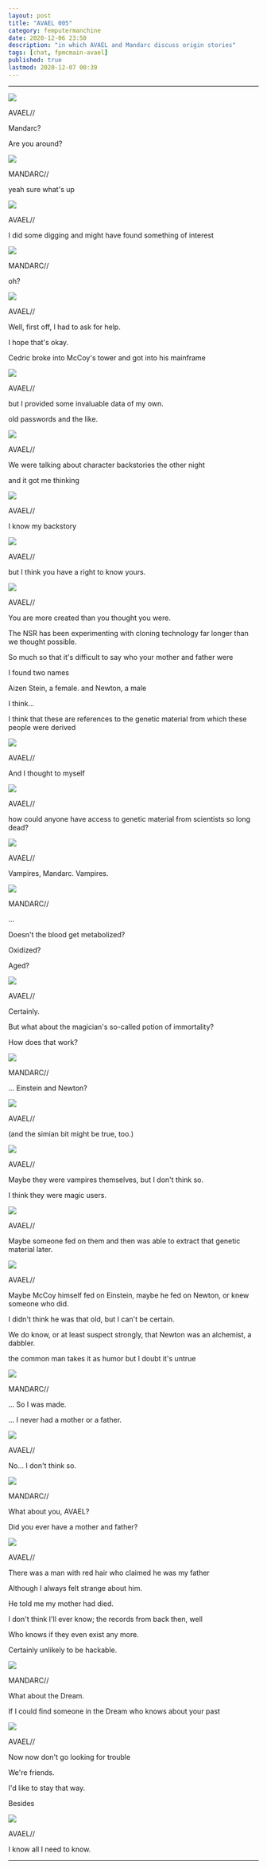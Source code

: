 ```yaml
---
layout: post
title: "AVAEL 005"
category: femputermanchine
date: 2020-12-06 23:50
description: "in which AVAEL and Mandarc discuss origin stories"
tags: [chat, fpmcmain-avael]
published: true
lastmod: 2020-12-07 00:39
---
```

[//]: # ( 12/06/20  -added)

*****

<div class="chat-box">
<img src="{{ site.url }}/assets/tb/avaelle-happy.jpg" class="chat-portrait" />
<p class="ppl-sez">AVAEL//</p>
<p class="ppl-sez">Mandarc?</p>
<p class="ppl-sez">Are you around?</p>
</div>

<div class="chat-box">
<img src="{{ site.url }}/assets/tb/mandarc-happytb.jpg" class="chat-portrait" />
<p class="ppl-sez">MANDARC//</p>
<p class="ppl-sez">yeah sure what's up</p>
</div>

<div class="chat-box">
<img src="{{ site.url }}/assets/tb/avaelle-sleeps.jpg" class="chat-portrait" />
<p class="ppl-sez">AVAEL//</p>
<p class="ppl-sez">I did some digging and might have found something of interest</p>
</div>

<div class="chat-box">
<img src="{{ site.url }}/assets/tb/mandarc-happytb.jpg" class="chat-portrait" />
<p class="ppl-sez">MANDARC//</p>
<p class="ppl-sez">oh?</p>
</div>

<div class="chat-box">
<img src="{{ site.url }}/assets/tb/avaelle-cedric.jpg" class="chat-portrait" />
<p class="ppl-sez">AVAEL//</p>
<p class="ppl-sez">Well, first off, I had to ask for help.</p>
<p class="ppl-sez">I hope that's okay.</p>
<p class="ppl-sez">Cedric broke into McCoy's tower and got into his mainframe</p>
</div>

<div class="chat-box">
<img src="{{ site.url }}/assets/tb/avaelle-sleeps.jpg" class="chat-portrait" />
<p class="ppl-sez">AVAEL//</p>
<p class="ppl-sez">but I provided some invaluable data of my own.</p>
<p class="ppl-sez">old passwords and the like.</p>
</div>

<div class="chat-box">
<img src="{{ site.url }}/assets/tb/avaelle-sleeps.jpg" class="chat-portrait" />
<p class="ppl-sez">AVAEL//</p>
<p class="ppl-sez">We were talking about character backstories the other night</p>
<p class="ppl-sez">and it got me thinking</p>
</div>

<div class="chat-box">
<img src="{{ site.url }}/assets/tb/avaelleeaston.jpg" class="chat-portrait" />
<p class="ppl-sez">AVAEL//</p>
<p class="ppl-sez">I know my backstory</p>
</div>

<div class="chat-box">
<img src="{{ site.url }}/assets/tb/avaelle-drinkmeister.jpg" class="chat-portrait" />
<p class="ppl-sez">AVAEL//</p>
<p class="ppl-sez">but I think you have a right to know yours.</p>
</div>

<div class="chat-box">
<img src="{{ site.url }}/assets/tb/avael-tense.jpg" class="chat-portrait" />
<p class="ppl-sez">AVAEL//</p>
<p class="ppl-sez">You are more created than you thought you were.</p>
<p class="ppl-sez">The NSR has been experimenting with cloning technology far longer than we thought possible.</p>
<p class="ppl-sez">So much so that it's difficult to say who your mother and father were</p>
<p class="ppl-sez">I found two names</p>
<p class="ppl-sez">Aizen Stein, a female. and Newton, a male</p>
<p class="ppl-sez">I think...</p>
<p class="ppl-sez">I think that these are references to the genetic material from which these people were derived</p>
</div>

<div class="chat-box">
<img src="{{ site.url }}/assets/tb/avael-sidehair.jpg" class="chat-portrait" />
<p class="ppl-sez">AVAEL//</p>
<p class="ppl-sez">And I thought to myself</p>
</div>

<div class="chat-box">
<img src="{{ site.url }}/assets/tb/avael-sidehair.jpg" class="chat-portrait" />
<p class="ppl-sez">AVAEL//</p>
<p class="ppl-sez">how could anyone have access to genetic material from scientists so long dead?</p>
</div>

<div class="chat-box">
<img src="{{ site.url }}/assets/tb/avaelle-vinsp-grey.jpg" class="chat-portrait" />
<p class="ppl-sez">AVAEL//</p>
<p class="ppl-sez">Vampires, Mandarc. Vampires.</p>
</div>

<div class="chat-box">
<img src="{{ site.url }}/assets/tb/mandarc-happytb.jpg" class="chat-portrait" />
<p class="ppl-sez">MANDARC//</p>
<p class="ppl-sez">...</p>
<p class="ppl-sez">Doesn't the blood get metabolized?</p>
<p class="ppl-sez">Oxidized?</p>
<p class="ppl-sez">Aged?</p>
</div>

<div class="chat-box">
<img src="{{ site.url }}/assets/tb/avaelle-drinkmeister.jpg" class="chat-portrait" />
<p class="ppl-sez">AVAEL//</p>
<p class="ppl-sez">Certainly.</p>
<p class="ppl-sez">But what about the magician's so-called potion of immortality?</p>
<p class="ppl-sez">How does that work?</p>
</div>

<div class="chat-box">
<img src="{{ site.url }}/assets/tb/mandarc-happytb.jpg" class="chat-portrait" />
<p class="ppl-sez">MANDARC//</p>
<p class="ppl-sez">... Einstein and Newton?</p>
</div>

<div class="chat-box">
<img src="{{ site.url }}/assets/tb/avael-tense.jpg" class="chat-portrait" />
<p class="ppl-sez">AVAEL//</p>
<p class="ppl-sez">(and the simian bit might be true, too.)</p>
</div>

<div class="chat-box">
<img src="{{ site.url }}/assets/tb/avaelle-vinsp-grey.jpg" class="chat-portrait" />
<p class="ppl-sez">AVAEL//</p>
<p class="ppl-sez">Maybe they were vampires themselves, but I don't think so.</p>
<p class="ppl-sez">I think they were magic users.</p>
</div>

<div class="chat-box">
<img src="{{ site.url }}/assets/tb/avael-sidehair.jpg" class="chat-portrait" />
<p class="ppl-sez">AVAEL//</p>
<p class="ppl-sez">Maybe someone fed on them and then was able to extract that genetic material later.</p>
</div>

<div class="chat-box">
<img src="{{ site.url }}/assets/tb/avael-sidehair.jpg" class="chat-portrait" />
<p class="ppl-sez">AVAEL//</p>
<p class="ppl-sez">Maybe McCoy himself fed on Einstein, maybe he fed on Newton, or knew someone who did.</p>
<p class="ppl-sez">I didn't think he was that old, but I can't be certain.</p>
<p class="ppl-sez">We do know, or at least suspect strongly, that Newton was an alchemist, a dabbler.</p>
<p class="ppl-sez">the common man takes it as humor but I doubt it's untrue</p>
</div>

<div class="chat-box">
<img src="{{ site.url }}/assets/tb/mandarc-happytb.jpg" class="chat-portrait" />
<p class="ppl-sez">MANDARC//</p>
<p class="ppl-sez">... So I was made.</p>
<p class="ppl-sez">... I never had a mother or a father.</p>
</div>

<div class="chat-box">
<img src="{{ site.url }}/assets/tb/avaelle-eyetest.jpg" class="chat-portrait" />
<p class="ppl-sez">AVAEL//</p>
<p class="ppl-sez">No... I don't think so.</p>
</div>

<div class="chat-box">
<img src="{{ site.url }}/assets/tb/mandarc-happytb.jpg" class="chat-portrait" />
<p class="ppl-sez">MANDARC//</p>
<p class="ppl-sez">What about you, AVAEL?</p>
<p class="ppl-sez">Did you ever have a mother and father?</p>
</div>

<div class="chat-box">
<img src="{{ site.url }}/assets/tb/avaelle-mixes.jpg" class="chat-portrait" />
<p class="ppl-sez">AVAEL//</p>
<p class="ppl-sez">There was a man with red hair who claimed he was my father</p>
<p class="ppl-sez">Although I always felt strange about him.</p>
<p class="ppl-sez">He told me my mother had died.</p>
<p class="ppl-sez">I don't think I'll ever know; the records from back then, well</p>
<p class="ppl-sez">Who knows if they even exist any more.</p>
<p class="ppl-sez">Certainly unlikely to be hackable.</p>
</div>

<div class="chat-box">
<img src="{{ site.url }}/assets/tb/mandarc-happytb.jpg" class="chat-portrait" />
<p class="ppl-sez">MANDARC//</p>
<p class="ppl-sez">What about the Dream.</p>
<p class="ppl-sez">If I could find someone in the Dream who knows about your past</p>
</div>

<div class="chat-box">
<img src="{{ site.url }}/assets/tb/avaelle-tense.jpg" class="chat-portrait" />
<p class="ppl-sez">AVAEL//</p>
<p class="ppl-sez">Now now don't go looking for trouble</p>
<p class="ppl-sez">We're friends.</p>
<p class="ppl-sez">I'd like to stay that way.</p>
<p class="ppl-sez">Besides</p>
</div>

<div class="chat-box">
<img src="{{ site.url }}/assets/tb/avaelle-sleeps.jpg" class="chat-portrait" />
<p class="ppl-sez">AVAEL//</p>
<p class="ppl-sez">I know all I need to know.</p>
</div>

*****
